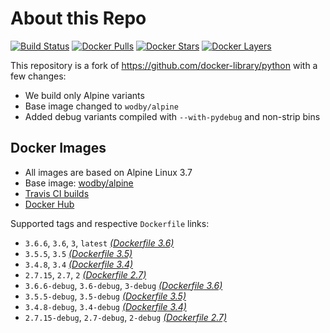 # About this Repo

[![Build Status](https://travis-ci.com/wodby/base-python.svg?branch=master)](https://travis-ci.com/wodby/base-python)
[![Docker Pulls](https://img.shields.io/docker/pulls/wodby/base-python.svg)](https://hub.docker.com/r/wodby/base-python)
[![Docker Stars](https://img.shields.io/docker/stars/wodby/base-python.svg)](https://hub.docker.com/r/wodby/base-python)
[![Docker Layers](https://images.microbadger.com/badges/image/wodby/base-python.svg)](https://microbadger.com/images/wodby/base-python)

This repository is a fork of https://github.com/docker-library/python with a few changes:

* We build only Alpine variants
* Base image changed to `wodby/alpine`
* Added debug variants compiled with `--with-pydebug` and non-strip bins

## Docker Images

* All images are based on Alpine Linux 3.7
* Base image: [wodby/alpine](https://github.com/wodby/alpine)
* [Travis CI builds](https://travis-ci.com/wodby/base-python) 
* [Docker Hub](https://hub.docker.com/r/wodby/base-python)

[_(Dockerfile 3.6)_]: https://github.com/wodby/base-python/tree/master/3.6/alpine3.7/Dockerfile.wodby
[_(Dockerfile 3.5)_]: https://github.com/wodby/base-python/tree/master/3.5/alpine3.7/Dockerfile.wodby
[_(Dockerfile 3.4)_]: https://github.com/wodby/base-python/tree/master/3.4/alpine3.7/Dockerfile.wodby
[_(Dockerfile 2.7)_]: https://github.com/wodby/base-python/tree/master/2.7/alpine3.7/Dockerfile.wodby

Supported tags and respective `Dockerfile` links:

* `3.6.6`, `3.6`, `3`, `latest` [_(Dockerfile 3.6)_]
* `3.5.5`, `3.5` [_(Dockerfile 3.5)_]
* `3.4.8`, `3.4` [_(Dockerfile 3.4)_]
* `2.7.15`, `2.7`, `2` [_(Dockerfile 2.7)_]
* `3.6.6-debug`, `3.6-debug`, `3-debug` [_(Dockerfile 3.6)_]
* `3.5.5-debug`, `3.5-debug` [_(Dockerfile 3.5)_]
* `3.4.8-debug`, `3.4-debug` [_(Dockerfile 3.4)_]
* `2.7.15-debug`, `2.7-debug`, `2-debug` [_(Dockerfile 2.7)_]
